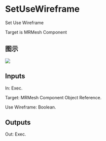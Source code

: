 # SetUseWireframe

Set Use Wireframe

Target is MRMesh Component

## 图示

![]($-20221218-20052257.png)

## Inputs

In: Exec.

Target: MRMesh Component Object Reference.

Use Wireframe: Boolean.  

## Outputs

Out: Exec.

